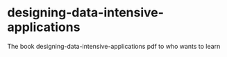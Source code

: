 # designing-data-intensive-applications
The book designing-data-intensive-applications pdf to who wants to learn
